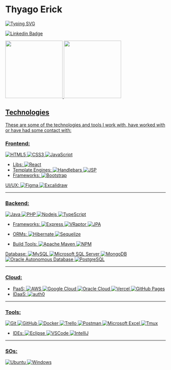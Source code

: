 # Thyago Erick

[![Typing SVG](https://readme-typing-svg.demolab.com?font=Roboto&weight=500&size=15&duration=2500&pause=500&color=1ED760&random=false&width=300&height=22&lines=Full+Stack+Developer;UI%2FUX+Designer;Data+Science+%26+Statistics+Enthusiast;Open+Source+Advocate;Eternal+apprentice)](https://git.io/typing-svg)

[![Linkedin Badge](https://img.shields.io/badge/-LinkedIn-E5289E?style=flat-square&logo=Linkedin&logoColor=white&link=https://www.linkedin.com/in/thyagoerick/)](https://www.linkedin.com/in/thyagoerick/)


<div>
   <a href="https://github.com/thyagoerick">
   <img height="180em" src="https://github-readme-stats.vercel.app/api?username=thyagoerick&show_icons=true&theme=synthwave&include_all_commits=true&count_private=true"/>
   <img height="180em" src="https://github-readme-stats.vercel.app/api/top-langs/?username=thyagoerick&layout=compact&langs_count=6&theme=synthwave"/>
</div>



## Technologies

These are some of the technologies and tools I work with, have worked with or have had some contact with:

### Frontend:
![HTML5](https://img.shields.io/badge/-HTML5-E5289E?style=flat-square&logo=html5&logoColor=white)
![CSS3](https://img.shields.io/badge/-CSS3-E5289E?style=flat-square&logo=css3&logoColor=white)
![JavaScript](https://img.shields.io/badge/-JavaScript-E5289E?style=flat-square&logo=javascript&logoColor=white)
- Libs:
  ![React](https://img.shields.io/badge/-React-E5289E?style=flat-square&logo=react&logoColor=white)
- Template Engines:
  ![Handlebars](https://img.shields.io/badge/-Handlebars-E5289E?style=flat-square&logo=handlebarsdotjs&logoColor=white)
  ![JSP](https://img.shields.io/badge/-JSP-E5289E?style=flat-square&logo=jsp&logoColor=white)
- Frameworks:
  ![Bootstrap](https://img.shields.io/badge/-Bootstrap-E5289E?style=flat-square&logo=bootstrap&logoColor=white)
  
UI/UX:
![Figma](https://img.shields.io/badge/-Figma-E5289E?style=flat-square&logo=figma&logoColor=white)
![Excalidraw](https://img.shields.io/badge/-Excalidraw-E5289E?style=flat-square&logo=excalidraw&logoColor=white)

----

### Backend: 
![Java](https://img.shields.io/badge/-%20☕︎%20Java-E5289E?style=flat-square&logo=java)
![PHP](https://img.shields.io/badge/-PHP-E5289E?style=flat-square&logo=php&logoColor=white)
![Nodejs](https://img.shields.io/badge/-Nodejs-E5289E?style=flat-square&logo=Node.js&logoColor=white)
![TypeScript](https://img.shields.io/badge/-TypeScript-E5289E?style=flat-square&logo=typescript&logoColor=white)
- Frameworks:
  ![Express](https://img.shields.io/badge/-Express-E5289E?style=flat-square&logo=Express&logoColor=white)
  ![VRaptor](https://img.shields.io/badge/-VRaptor-E5289E?style=flat-square&logo=VRaptor&logoColor=white)
  ![JPA](https://img.shields.io/badge/-JPA-E5289E?style=flat-square&logo=JPA&logoColor=white)

- ORMs:
  ![Hibernate](https://img.shields.io/badge/-Hibernate-E5289E?style=flat-square&logo=Hibernate&logoColor=white)
  ![Sequelize](https://img.shields.io/badge/-Sequelize-E5289E?style=flat-square&logo=Sequelize&logoColor=white)

- Build Tools:
  ![Apache Maven](https://img.shields.io/badge/-Apache%20Maven-E5289E?style=flat-square&logo=apachemaven&logoColor=white)
  ![NPM](https://img.shields.io/badge/-NPM-E5289E?style=flat-square&logo=npm&logoColor=white) 
  
Database:
![MySQL](https://img.shields.io/badge/-MySQL-E5289E?style=flat-square&logo=mysql&logoColor=white)
![Microsoft SQL Server](https://img.shields.io/badge/-SQL%20Server-E5289E?style=flat-square&logo=microsoft-sql-server&logoColor=white)
![MongoDB](https://img.shields.io/badge/-MongoDB-E5289E?style=flat-square&logo=mongodb&logoColor=white)
![Oracle Autonomous Database](https://img.shields.io/badge/Oracle%20Autonomous%20Database-E5289E?style=flat-square&logo=oracle&logoColor=white)
![PostgreSQL](https://img.shields.io/badge/-PostgreSQL-E5289E?style=flat-square&logo=postgresql&logoColor=white)

----

### Cloud:
- PaaS:
![AWS](https://img.shields.io/badge/AWS-E5289E?style=flat-square&logo=amazonaws&logoColor=white)
![Google Cloud](https://img.shields.io/badge/GCP-E5289E?style=flat-square&logo=google-cloud&logoColor=white)
![Oracle Cloud](https://img.shields.io/badge/OCI-E5289E?style=flat-square&logo=oracle&logoColor=white)
![Vercel](https://img.shields.io/badge/-Vercel-E5289E?style=flat-square&logo=vercel&logoColor=white)
![GitHub Pages](https://img.shields.io/badge/-GitHub%20Pages-E5289E?style=flat-square&logo=githubpages&logoColor=white)
- IDaaS:
![auth0](https://img.shields.io/badge/-auth0-E5289E?style=flat-square&logo=auth0&logoColor=white)

----

### Tools:
![Git](https://img.shields.io/badge/-Git-E5289E?style=flat-square&logo=git&logoColor=white)
![GitHub](https://img.shields.io/badge/-GitHub-E5289E?style=flat-square&logo=github&logoColor=white)
![Docker](https://img.shields.io/badge/-Docker-E5289E?style=flat-square&logo=docker&logoColor=white)
![Trello](https://img.shields.io/badge/-Trello-E5289E?style=flat-square&logo=trello&logoColor=white)
![Postman](https://img.shields.io/badge/-Postman-E5289E?style=flat-square&logo=postman&logoColor=white)
![Microsoft Excel](https://img.shields.io/badge/-Microsoft%20Excel-E5289E?style=flat-square&logo=microsoftexcel&logoColor=white)
![Tmux](https://img.shields.io/badge/-tmux-E5289E?style=flat-square&logo=tmux&logoColor=white)
- IDEs:
![Eclipse](https://img.shields.io/badge/-Eclipse-E5289E?style=flat-square&logo=eclipse&logoColor=white)
![VSCode](https://img.shields.io/badge/-VSCode-E5289E?style=flat-square&logo=visual-studio-code&logoColor=white)
![IntelliJ](https://img.shields.io/badge/-IntelliJ%20IDEA-E5289E?style=flat-square&logo=intellij-idea&logoColor=white)

----

### SOs:
![Ubuntu](https://img.shields.io/badge/-Ubuntu-E5289E?style=flat-square&logo=ubuntu&logoColor=white)
![Windows](https://img.shields.io/badge/-Windows-E5289E?style=flat-square&logo=windows&logoColor=white)
